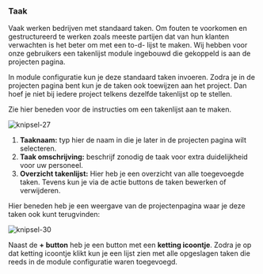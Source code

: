 ### Taak

Vaak werken bedrijven met standaard taken. Om fouten te voorkomen en gestructureerd te werken zoals meeste partijen dat van hun klanten verwachten is het beter om met een to-d- lijst te maken. Wij hebben voor onze gebruikers een takenlijst module ingebouwd die gekoppeld is aan de projecten pagina.

In module configuratie kun je deze standaard taken invoeren. Zodra je in de projecten pagina bent kun je de taken ook toewijzen aan het project. Dan hoef je niet bij iedere project telkens dezelfde takenlijst op te stellen.

Zie hier beneden voor de instructies om een takenlijst aan te maken.

![knipsel-27](https://user-images.githubusercontent.com/95087870/149657069-b7ac2995-143e-41cc-9153-cf8fbb492086.PNG)

1. **Taaknaam:** typ hier de naam in die je later in de projecten pagina wilt selecteren.
2. **Taak omschrijving:** beschrijf zonodig de taak voor extra duidelijkheid voor uw personeel.
3. **Overzicht takenlijst:** Hier heb je een overzicht van alle toegevoegde taken. Tevens kun je via de actie buttons de taken bewerken of verwijderen.

Hier beneden heb je een weergave van de projectenpagina waar je deze taken ook kunt terugvinden:

![knipsel-30](https://user-images.githubusercontent.com/95087870/151680577-bdb8cd28-8326-4194-8f9b-5058099dad34.png)

Naast de **+ button** heb je een button met een **ketting icoontje**. Zodra je op dat ketting icoontje klikt kun je een lijst zien met alle opgeslagen taken die reeds in de module configuratie waren toegevoegd.
